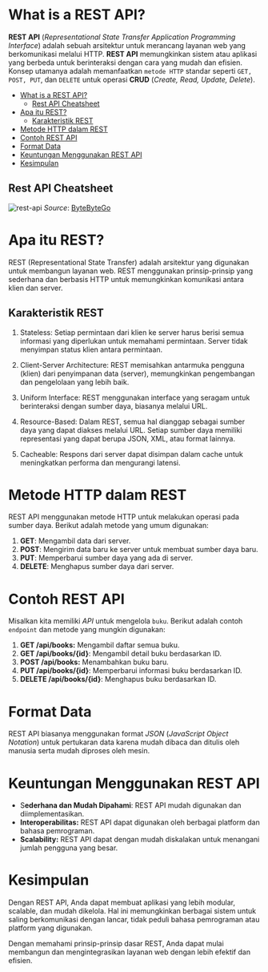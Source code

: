 What is a REST API?
==========================
**REST API** (_Representational State Transfer Application Programming Interface_) adalah sebuah arsitektur untuk merancang layanan web yang berkomunikasi melalui HTTP. **REST API** memungkinkan sistem atau aplikasi yang berbeda untuk berinteraksi dengan cara yang mudah dan efisien. Konsep utamanya adalah memanfaatkan `metode HTTP` standar seperti `GET, POST, PUT`, dan `DELETE` untuk operasi **CRUD** (_Create, Read, Update, Delete_).

- [What is a REST API?](#what-is-a-rest-api)
  - [Rest API Cheatsheet](#rest-api-cheatsheet)
- [Apa itu REST?](#apa-itu-rest)
  - [Karakteristik REST](#karakteristik-rest)
- [Metode HTTP dalam REST](#metode-http-dalam-rest)
- [Contoh REST API](#contoh-rest-api)
- [Format Data](#format-data)
- [Keuntungan Menggunakan REST API](#keuntungan-menggunakan-rest-api)
- [Kesimpulan](#kesimpulan)

## Rest API Cheatsheet

![rest-api](https://substack-post-media.s3.amazonaws.com/public/images/f870b253-d5f5-43bf-a6ab-667ee8ed6f8b_1280x1664.gif)
_Source_: [ByteByteGo](https://blog.bytebytego.com/p/ep94-rest-api-cheatsheet?utm_source=publication-search)

# Apa itu REST?

REST (Representational State Transfer) adalah arsitektur yang digunakan untuk membangun layanan web. REST menggunakan prinsip-prinsip yang sederhana dan berbasis HTTP untuk memungkinkan komunikasi antara klien dan server.

## Karakteristik REST

1. Stateless: Setiap permintaan dari klien ke server harus berisi semua informasi yang diperlukan untuk memahami permintaan. Server tidak menyimpan status klien antara permintaan.
   
2. Client-Server Architecture: REST memisahkan antarmuka pengguna (klien) dari penyimpanan data (server), memungkinkan pengembangan dan pengelolaan yang lebih baik.
   
3. Uniform Interface: REST menggunakan interface yang seragam untuk berinteraksi dengan sumber daya, biasanya melalui URL.

4. Resource-Based: Dalam REST, semua hal dianggap sebagai sumber daya yang dapat diakses melalui URL. Setiap sumber daya memiliki representasi yang dapat berupa JSON, XML, atau format lainnya.

5. Cacheable: Respons dari server dapat disimpan dalam cache untuk meningkatkan performa dan mengurangi latensi.

# Metode HTTP dalam REST

REST API menggunakan metode HTTP untuk melakukan operasi pada sumber daya. Berikut adalah metode yang umum digunakan:

1. **GET**: Mengambil data dari server.
2. **POST**: Mengirim data baru ke server untuk membuat sumber daya baru.
3. **PUT**: Memperbarui sumber daya yang ada di server.
4. **DELETE**: Menghapus sumber daya dari server.

# Contoh REST API

Misalkan kita memiliki _API_ untuk mengelola `buku`. Berikut adalah contoh `endpoint` dan metode yang mungkin digunakan:

1. **GET /api/books:** Mengambil daftar semua buku.
2. **GET /api/books/{id}**: Mengambil detail buku berdasarkan ID.
3. **POST /api/books:** Menambahkan buku baru.
4. **PUT /api/books/{id}**: Memperbarui informasi buku berdasarkan ID.
5. **DELETE /api/books/{id}**: Menghapus buku berdasarkan ID.

# Format Data

REST API biasanya menggunakan format _JSON_ (_JavaScript Object Notation_) untuk pertukaran data karena mudah dibaca dan ditulis oleh manusia serta mudah diproses oleh mesin.

# Keuntungan Menggunakan REST API

- S**ederhana dan Mudah Dipahami**: REST API mudah digunakan dan diimplementasikan.
- **Interoperabilitas:** REST API dapat digunakan oleh berbagai platform dan bahasa pemrograman.
- **Scalability:** REST API dapat dengan mudah diskalakan untuk menangani jumlah pengguna yang besar.

# Kesimpulan

Dengan REST API, Anda dapat membuat aplikasi yang lebih modular, scalable, dan mudah dikelola. Hal ini memungkinkan berbagai sistem untuk saling berkomunikasi dengan lancar, tidak peduli bahasa pemrograman atau platform yang digunakan.

Dengan memahami prinsip-prinsip dasar REST, Anda dapat mulai membangun dan mengintegrasikan layanan web dengan lebih efektif dan efisien.


